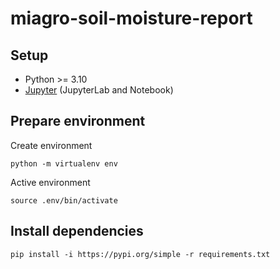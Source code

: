 # miagro-soil-moisture-report

## Setup

* Python >= 3.10
* [Jupyter](https://jupyter.org/install) (JupyterLab and Notebook)

## Prepare environment

Create environment
```
python -m virtualenv env
```

Active environment
```
source .env/bin/activate 
```


## Install dependencies

```
pip install -i https://pypi.org/simple -r requirements.txt
```



